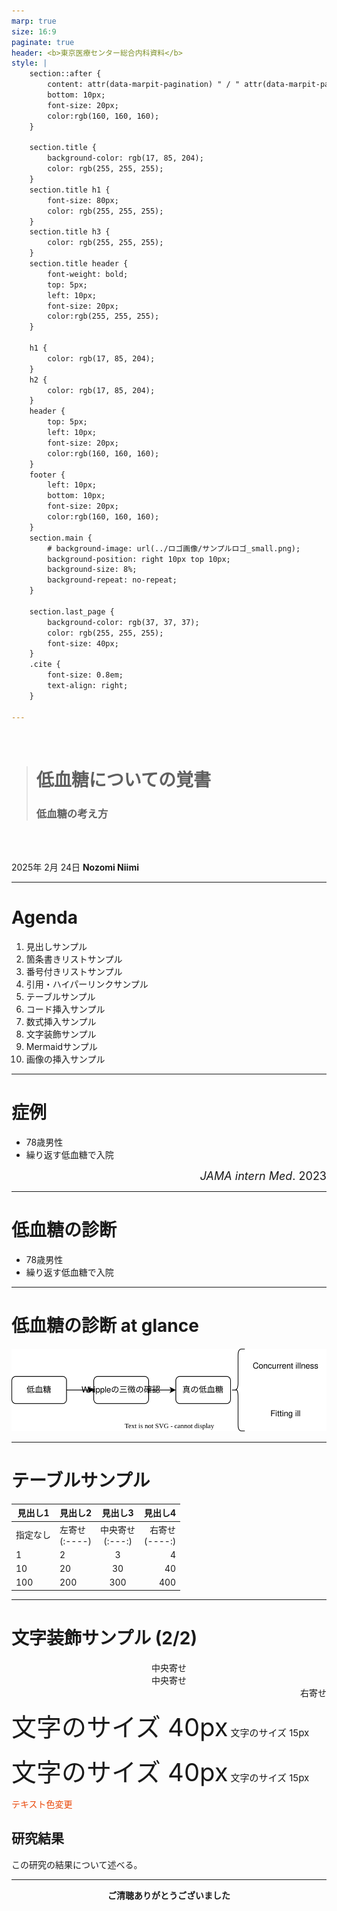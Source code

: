 ```yaml
---
marp: true
size: 16:9
paginate: true
header: <b>東京医療センター総合内科資料</b> 
style: |
    section::after {
        content: attr(data-marpit-pagination) " / " attr(data-marpit-pagination-total);
        bottom: 10px;
        font-size: 20px;
        color:rgb(160, 160, 160);
    }

    section.title {
        background-color: rgb(17, 85, 204);
        color: rgb(255, 255, 255);
    }
    section.title h1 {
        font-size: 80px;
        color: rgb(255, 255, 255);
    }
    section.title h3 {
        color: rgb(255, 255, 255);
    }
    section.title header {
        font-weight: bold;
        top: 5px;
        left: 10px;
        font-size: 20px;
        color:rgb(255, 255, 255);
    }

    h1 {
        color: rgb(17, 85, 204);
    }
    h2 {
        color: rgb(17, 85, 204);
    }
    header {
        top: 5px;
        left: 10px;
        font-size: 20px;
        color:rgb(160, 160, 160);
    }
    footer {
        left: 10px;
        bottom: 10px;
        font-size: 20px;
        color:rgb(160, 160, 160);
    }
    section.main {
        # background-image: url(../ロゴ画像/サンプルロゴ_small.png);
        background-position: right 10px top 10px;
        background-size: 8%;
        background-repeat: no-repeat;
    }

    section.last_page {
        background-color: rgb(37, 37, 37);
        color: rgb(255, 255, 255);
        font-size: 40px;
    }
    .cite {
        font-size: 0.8em; 
        text-align: right;
    }

---
```

<!--- _class: title --->

<br>

> # 低血糖についての覚書
>
> ### 低血糖の考え方

<br>
<br>

2025年 2月 24日
**Nozomi Niimi**

---
# Agenda

1. 見出しサンプル
1. 箇条書きリストサンプル
1. 番号付きリストサンプル
1. 引用・ハイパーリンクサンプル
1. テーブルサンプル
1. コード挿入サンプル
1. 数式挿入サンプル
1. 文字装飾サンプル
1. Mermaidサンプル
1. 画像の挿入サンプル

---
# 症例

* 78歳男性
* 繰り返す低血糖で入院

<div style="font-size: 18px; text-align:right"><em>JAMA intern Med</em>. 2023</div>


---

# 低血糖の診断


* 78歳男性
* 繰り返す低血糖で入院


---

# 低血糖の診断 at glance

![height:200](./figure/flowchart.svg)


---

# テーブルサンプル

| 見出し1 | 見出し2 | 見出し3 | 見出し4 |
|------|:-----|:----:|-----:|
| 指定なし | 左寄せ<br>(:----) | 中央寄せ<br>(:---:) | 右寄せ<br>(----:) |
| 1       | 2     | 3       | 4      |
| 10      | 20    | 30      | 40     |
| 100     | 200   | 300     | 400    |



---

# 文字装飾サンプル (2/2)

<center>中央寄せ</center>

<div style="text-align:center">中央寄せ</div>

<div style="text-align:right">右寄せ</div>

<span style="font-size: 40px;">文字のサイズ 40px</span> <span style="font-size: 15px;">文字のサイズ 15px</span>

<span style="font-size: 40px;">文字のサイズ 40px</span> <span style="font-size: 15px;">文字のサイズ 15px</span>

<span style="color: rgb(233, 71, 9);">テキスト色変更</span>

## 研究結果

この研究の結果について述べる。

---
<!---
class: last_page
--->

<center>
<b>
ご清聴ありがとうございました
</b>
</center>
